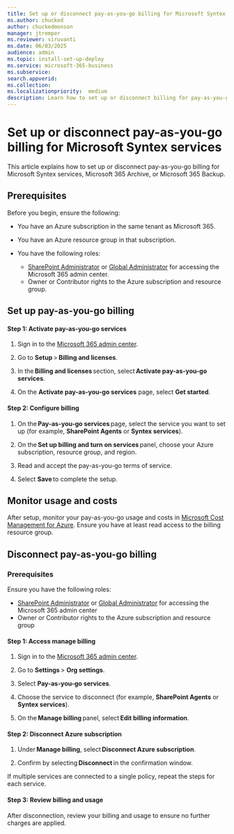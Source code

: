 ```yaml
---
title: Set up or disconnect pay-as-you-go billing for Microsoft Syntex services
ms.author: chucked
author: chuckedmonson
manager: jtremper
ms.reviewer: siruvanti
ms.date: 06/03/2025
audience: admin
ms.topic: install-set-up-deploy
ms.service: microsoft-365-business
ms.subservice:
search.appverid: 
ms.collection: 
ms.localizationpriority:  medium
description: Learn how to set up or disconnect billing for pay-as-you-go services in Microsoft Syntex, Microsoft 365 Archive, and Microsoft 365 Backup.
---
```


# Set up or disconnect pay-as-you-go billing for Microsoft Syntex services

This article explains how to set up or disconnect pay-as-you-go billing for Microsoft Syntex services, Microsoft 365 Archive, or Microsoft 365 Backup.

## Prerequisites

Before you begin, ensure the following:

- You have an Azure subscription in the same tenant as Microsoft 365.

- You have an Azure resource group in that subscription.

- You have the following roles:

    - [SharePoint Administrator](/entra/identity/role-based-access-control/permissions-reference#sharepoint-administrator) or [Global Administrator](/entra/identity/role-based-access-control/permissions-reference#global-administrator) for accessing the Microsoft 365 admin center.
    - Owner or Contributor rights to the Azure subscription and resource group.

## Set up pay-as-you-go billing

#### Step 1: Activate pay-as-you-go services

1. Sign in to the [Microsoft 365 admin center](https://admin.microsoft.com/Adminportal/Home).

2. Go to **Setup** > **Billing and licenses**.

3. In the **Billing and licenses** section, select **Activate pay-as-you-go services**.

4. On the **Activate pay-as-you-go services** page, select **Get started**.

#### Step 2: Configure billing

1. On the **Pay-as-you-go services** page, select the service you want to set up (for example, **SharePoint Agents** or **Syntex services**).

2. On the **Set up billing and turn on services** panel, choose your Azure subscription, resource group, and region.  

3. Read and accept the pay-as-you-go terms of service.

4. Select **Save** to complete the setup.

## Monitor usage and costs

After setup, monitor your pay-as-you-go usage and costs in [Microsoft Cost Management for Azure](https://portal.azure.com/#blade/Microsoft_Azure_CostManagement/Menu/costanalysis). Ensure you have at least read access to the billing resource group.

## Disconnect pay-as-you-go billing

### Prerequisites

Ensure you have the following roles:

- [SharePoint Administrator](/entra/identity/role-based-access-control/permissions-reference#sharepoint-administrator) or [Global Administrator](/entra/identity/role-based-access-control/permissions-reference#global-administrator) for accessing the Microsoft 365 admin center
- Owner or Contributor rights to the Azure subscription and resource group

#### Step 1: Access manage billing

1. Sign in to the [Microsoft 365 admin center](https://admin.microsoft.com/Adminportal/Home).

2. Go to **Settings** > **Org settings**.

3. Select **Pay-as-you-go services**.

4. Choose the service to disconnect (for example, **SharePoint Agents** or **Syntex services**).

5. On the **Manage billing** panel, select **Edit billing information**.

#### Step 2: Disconnect Azure subscription

1. Under **Manage billing**, select **Disconnect Azure subscription**.

2. Confirm by selecting **Disconnect** in the confirmation window.

If multiple services are connected to a single policy, repeat the steps for each service.

#### Step 3: Review billing and usage

After disconnection, review your billing and usage to ensure no further charges are applied.

<!---
### Setup guide for Microsoft 365 Copilot

#### Step 1: Set up a billing policy

1. In the [Microsoft 365 admin center](https://admin.microsoft.com/Adminportal/Home), select **Copilot**, and then select **Billing & usage**.

2. On the **Billing & usage** page, select **Add a billing policy**.

3. On the **Billing details** page, fill in required information, including the policy name, the Azure subscription name, resource group, and region. (The region determines where your tenant ID and usage information such as site names are stored.)

4. Read and accept the pay-as-you-go billing terms of service.

5. Check the box to accept the pay-as-you-go billing terms of service. Then select **Next**.

6. On the **Users** page, choose to apply this policy to either **All users** or a **Specific group**. If you select **Specific group**, you can then search and add a single group for the policy.

7. Select **Next**.

8. On the **Review and finish** page, review all the information. If it looks good, select **Create policy**.

    Your billing policy is now created.

#### Step 2: Connect the billing policy to a pay-as-you-go service

You can then connect this new billing policy to a pay-as-you-to service by selecting the **Connect a service** link on the **Billing & usage** page.
--->

<!---
### Disconnect agents from pay-as-you-go billing for Copilot Agents

To disconnect agents from pay-as-you-go billing, follow these steps:

1. In the [Microsoft 365 admin center](https://admin.microsoft.com/Adminportal/Home), select **Copilot**, and then select **Billing & usage**.

2. On the **Billing & usage** page, select the **Pay-as-you-go services** tab, and then select the agent you want to disconnect (for example, **Microsoft 365 Copilot Chat** or **SharePoint Agents**).

3. On the **Manage billing policy connections** panel, select the checkbox next to the policy you want to disconnect.

4. Select **Save**.

5. View the confirmation message to ensure that your Azure subscription has been successfully disconnected.

Pay-as-you-go services will discontinue for this Azure subscription. If multiple services are connected to a single policy, each service can be disconnected by going through the same steps.


<!---

### Setup guide for Microsoft Syntex

#### Step 1: Access the Microsoft 365 admin center

1. Sign in to the [Microsoft 365 admin center](https://admin.microsoft.com/Adminportal/Home).

2. Go to the **Setup** section, and then go to **Billing and licenses**.

#### Step 2: Activate pay-as-you-go services

1. In the **Billing and licenses** section, select **Activate pay-as-you-go services**.

2. On the **Activate pay-as-you-go services** page, select **Get started** to begin the setup process.

#### Step 3: Configure billing

1. On the **Pay-as-you-go services** page, select the service you want to set up (for example, **SharePoint Agents** or **Syntex services**).

2. On the **Set up billing and turn on services** panel, choose your Azure subscription, resource group, and region.  

3. Read and accept the pay-as-you-go terms of service.

4. Select **Save** to complete the setup.

### Setup guide for Microsoft 365 Copilot

#### Step 1: Set up a billing policy

1. In the [Microsoft 365 admin center](https://admin.microsoft.com/Adminportal/Home), select **Copilot**, and then select **Billing & usage**.

2. On the **Billing & usage** page, select **Add a billing policy**.

3. On the **Billing details** page, fill in required information, including the policy name, the Azure subscription name, resource group, and region. (The region determines where your tenant ID and usage information such as site names are stored.)

4. Read and accept the pay-as-you-go billing terms of service.

5. Check the box to accept the pay-as-you-go billing terms of service. Then select **Next**.

6. On the **Users** page, choose to apply this policy to either **All users** or a **Specific group**. If you select **Specific group**, you can then search and add a single group for the policy.

7. Select **Next**.

8. On the **Review and finish** page, review all the information. If it looks good, select **Create policy**.

    Your billing policy is now created.

#### Step 2: Connect the billing policy to a pay-as-you-go service

You can then connect this new billing policy to a pay-as-you-to service by selecting the **Connect a service** link on the **Billing & usage** page.

## Monitor usage and costs

Once the setup is complete, you can monitor your pay-as-you-go usage and costs in Microsoft Cost Management for Azure. Ensure you have at least read access to the resource group specified for billing.

## Disconnect pay-as-you-go services

### Prerequisites

You must have the necessary admin roles (Global Administrator or SharePoint Administrator) and Owner or Contributor rights to the Azure subscription and resource group.

### Disconnect services for Microsoft Syntex

To disconnect pay-as-you-go services, follow these steps:

#### Step 1: Access the Microsoft 365 admin center

1. Sign in to the [Microsoft 365 admin center](https://admin.microsoft.com/Adminportal/Home).

2. Go to the **Settings** section, and then select **Org settings**.

#### Step 2: Manage billing

1. On the **Org settings** page, select **Pay-as-you-go services**.

2. On the **Pay-as-you-go services** page, select the service you want to disconnect (for example, **SharePoint Agents** or **Syntex services**).

3. On the **Manage billing** panel, select **Edit billing information**.

#### Step 3: Disconnect Azure subscription

1. Under **Manage billing**, select **Disconnect Azure subscription**.

2. Confirm the disconnection by selecting **Disconnect** on the confirmation window.

#### Step 4: Review billing and usage

After disconnecting the service, review your billing and usage to ensure all charges are accurate and no further usage is being billed to the Azure subscription.

For detailed instructions about how to set up and disconnect specific pay-as-you-go services, see the service-specific get started documentation.

### Disconnect agents from pay-as-you-go billing for Copilot Agents

To disconnect agents from pay-as-you-go billing, follow these steps:

1. In the [Microsoft 365 admin center](https://admin.microsoft.com/Adminportal/Home), select **Copilot**, and then select **Billing & usage**.

2. On the **Billing & usage** page, select the **Pay-as-you-go services** tab, and then select the agent you want to disconnect (for example, **Microsoft 365 Copilot Chat** or **SharePoint Agents**).

3. On the **Manage billing policy connections** panel, select the checkbox next to the policy you want to disconnect.

4. Select **Save**.

5. View the confirmation message to ensure that your Azure subscription has been successfully disconnected.

Pay-as-you-go services will discontinue for this Azure subscription. If multiple services are connected to a single policy, each service can be disconnected by going through the same steps.

>